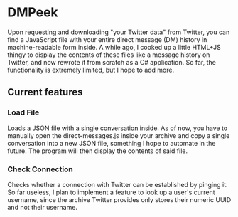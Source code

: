 # DMPeek

Upon requesting and downloading "your Twitter data" from Twitter, you can find a JavaScript file with your entire direct message (DM) history in machine-readable form inside. A while ago, I cooked up a little HTML+JS thingy to display the contents of these files like a message history on Twitter, and now rewrote it from scratch as a C# application. So far, the functionality is extremely limited, but I hope to add more.

## Current features

### Load File

Loads a JSON file with a single conversation inside. As of now, you have to manually open the direct-messages.js inside your archive and copy a single conversation into a new JSON file, something I hope to automate in the future. The program will then display the contents of said file.

### Check Connection

Checks whether a connection with Twitter can be established by pinging it. So far useless, I plan to implement a feature to look up a user's current username, since the archive Twitter provides only stores their numeric UUID and not their username.
